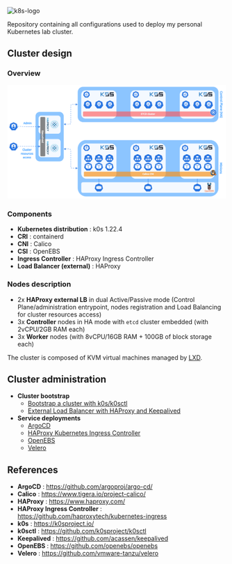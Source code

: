 <p><img src="https://upload.wikimedia.org/wikipedia/commons/thumb/6/67/Kubernetes_logo.svg/2560px-Kubernetes_logo.svg.png" alt="k8s-logo" title="k8s" align="top" height=100 /></p>

Repository containing all configurations used to deploy my personal Kubernetes lab cluster.

## Cluster design

### Overview

![My Kubernetes cluster](docs/cluster-10122021-1.png)

### Components

  - **Kubernetes distribution** : k0s 1.22.4 
  - **CRI** : containerd
  - **CNI** : Calico
  - **CSI** : OpenEBS
  - **Ingress Controller** : HAProxy Ingress Controller
  - **Load Balancer (external)** : HAProxy

### Nodes description

  - 2x **HAProxy external LB** in dual Active/Passive mode (Control Plane/administration entrypoint, nodes registration and Load Balancing for cluster resources access)
  - 3x **Controller** nodes in HA mode with `etcd` cluster embedded (with 2vCPU/2GB RAM each)
  - 3x **Worker** nodes (with 8vCPU/16GB RAM + 100GB of block storage each)
 
The cluster is composed of KVM virtual machines managed by [LXD](https://linuxcontainers.org/lxd/).

## Cluster administration

* **Cluster bootstrap**
  - [Bootstrap a cluster with k0s/k0sctl](cluster/k0s/)
  - [External Load Balancer with HAProxy and Keepalived](cluster/external-lb/)
* **Service deployments**
  - [ArgoCD](deployments/argocd)
  - [HAProxy Kubernetes Ingress Controller](deployments/haproxy-ingress)
  - [OpenEBS](deployments/openebs)
  - [Velero](deployments/velero)

## References

- **ArgoCD** : https://github.com/argoproj/argo-cd/
- **Calico** : https://www.tigera.io/project-calico/
- **HAProxy** : https://www.haproxy.com/
- **HAProxy Ingress Controller** : https://github.com/haproxytech/kubernetes-ingress
- **k0s** : https://k0sproject.io/
- **k0sctl** : https://github.com/k0sproject/k0sctl
- **Keepalived** : https://github.com/acassen/keepalived
- **OpenEBS** :  https://github.com/openebs/openebs
- **Velero** : https://github.com/vmware-tanzu/velero
